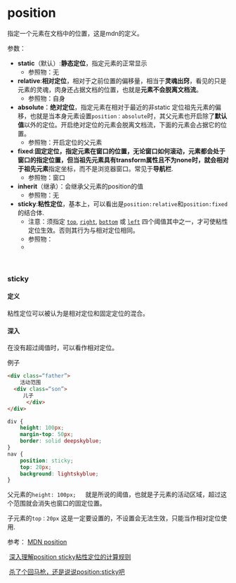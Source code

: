 # position

指定一个元素在文档中的位置，这是mdn的定义。

参数：

* **static**（默认）:**静态定位**，指定元素的正常显示
  * 参照物：无
* **relative**:**相对定位**，相对于之前位置的偏移量，相当于**灵魂出窍**，看见的只是元素的灵魂，肉身还占据文档的位置，也就是**元素不会脱离文档流**。
  * 参照物：自身
* **absolute**：**绝对定位**，指定元素在相对于最近的非static 定位祖先元素的偏移，也就是当本身元素设置`position：absolute`时，其父元素也开启除了**默认值**以外的定位。开启绝对定位的元素会脱离文档流，下面的元素会占据它的位置。
  * 参照物：开启定位的父元素
* **fixed**:**固定定位，**指定元素在窗口的位置，无论窗口如何滚动，**元素都会处于窗口的指定位置**，但当祖先元素具有transform属性且不为none时，就会**相对于祖先元素**指定坐标，而不是浏览器窗口。常见于**导航栏**.
  * 参照物：窗口
* **inherit**（继承）：会继承父元素的position的值
  * 参照物：无
* **sticky**:**粘性定位**，基本上，可以看出是`position:relative`和`position:fixed`的结合体.
  * 注意：须指定 [`top`](https://developer.mozilla.org/zh-CN/docs/Web/CSS/top), [`right`](https://developer.mozilla.org/zh-CN/docs/Web/CSS/right), [`bottom`](https://developer.mozilla.org/zh-CN/docs/Web/CSS/bottom) 或 [`left`](https://developer.mozilla.org/zh-CN/docs/Web/CSS/left) 四个阈值其中之一，才可使粘性定位生效。否则其行为与相对定位相同。
  * 参照物：
  * 


​	







### sticky

#### 定义

粘性定位可以被认为是相对定位和固定定位的混合。



#### 深入

在没有超过阈值时，可以看作相对定位。

例子

```html
<div class=“father”>
    活动范围
  <div class=“son”>
     儿子 
      </div>
</div>
```

```css
div {
    height: 100px;    
    margin-top: 50px;
    border: solid deepskyblue;
}
nav {
    position: sticky;
    top: 20px; 
    background: lightskyblue;
}
```

父元素的` height: 100px;    `就是所说的阈值，也就是子元素的活动区域，超过这个范围就会消失也窗口的固定位置。



子元素的`top：20px` 这是一定要设置的，不设置会无法生效，只能当作相对定位使用.









参考： [MDN position](https://developer.mozilla.org/zh-CN/docs/Web/CSS/position)

​	[深入理解position sticky粘性定位的计算规则](https://www.zhangxinxu.com/wordpress/2020/03/position-sticky-rules/)

​	[杀了个回马枪，还是说说position:sticky吧](https://www.zhangxinxu.com/wordpress/2018/12/css-position-sticky/)

